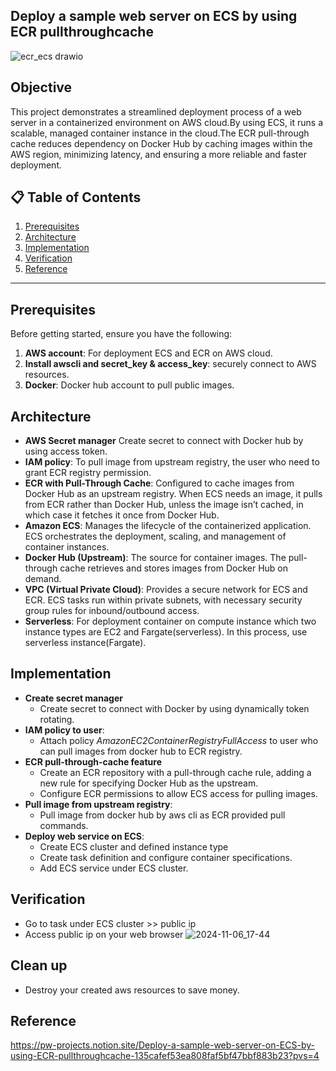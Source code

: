 ## Deploy a sample web server on ECS by using ECR pullthroughcache

![ecr_ecs drawio](https://github.com/user-attachments/assets/35014504-ecbc-42e5-8c80-99c43e76d781)

## Objective

This project demonstrates a streamlined deployment process of a web server in a containerized environment on AWS cloud.By using ECS, it runs a scalable, managed container instance in the cloud.The ECR pull-through cache reduces dependency on Docker Hub by caching images within the AWS region, minimizing latency, and ensuring a more reliable and faster deployment.

## 📋 Table of Contents
1. [Prerequisites](#prerequisites)
2. [Architecture](#architecture)
3. [Implementation](#implementation)
4. [Verification](#verification)
5. [Reference](#reference)

---

## Prerequisites

Before getting started, ensure you have the following:

1. **AWS account**: For deployment ECS and ECR on AWS cloud.
2. **Install awscli and secret_key & access_key**: securely connect to AWS resources.
3. **Docker**: Docker hub account to pull public images.

## Architecture
- **AWS Secret manager** Create secret to connect with Docker hub by using access token.
- **IAM policy**: To pull image from upstream registry, the user who need to grant ECR registry permission.
- **ECR with Pull-Through Cache**: Configured to cache images from Docker Hub as an upstream registry. When ECS needs an image, it pulls from ECR rather than Docker Hub, unless the image isn’t cached, in which case it fetches it once from Docker Hub.
- **Amazon ECS**: Manages the lifecycle of the containerized application. ECS orchestrates the deployment, scaling, and management of container instances.
- **Docker Hub (Upstream)**: The source for container images. The pull-through cache retrieves and stores images from Docker Hub on demand.
- **VPC (Virtual Private Cloud)**: Provides a secure network for ECS and ECR. ECS tasks run within private subnets, with necessary security group rules for inbound/outbound access.
- **Serverless**: For deployment container on compute instance which two instance types are EC2 and Fargate(serverless). In this process, use serverless instance(Fargate).

## Implementation
- **Create secret manager**
  - Create secret to connect with Docker by using dynamically token rotating.
- **IAM policy to user**:
  - Attach policy *AmazonEC2ContainerRegistryFullAccess* to user who can pull images from docker hub to ECR registry.
- **ECR pull-through-cache feature**
  - Create an ECR repository with a pull-through cache rule, adding a new rule for specifying Docker Hub as the upstream.
  - Configure ECR permissions to allow ECS access for pulling images.
- **Pull image from upstream registry**:
  - Pull image from docker hub by aws cli as ECR provided pull commands.
- **Deploy web service on ECS**:
  - Create ECS cluster and defined instance type
  - Create task definition and configure container specifications.
  - Add ECS service under ECS cluster.
## Verification
- Go to task under ECS cluster >> public ip
- Access public ip on your web browser
  ![2024-11-06_17-44](https://github.com/user-attachments/assets/d341779e-2773-4603-86b3-06ac84b3775b)
  
## Clean up
- Destroy your created aws resources to save money.
## Reference

https://pw-projects.notion.site/Deploy-a-sample-web-server-on-ECS-by-using-ECR-pullthroughcache-135cafef53ea808faf5bf47bbf883b23?pvs=4
